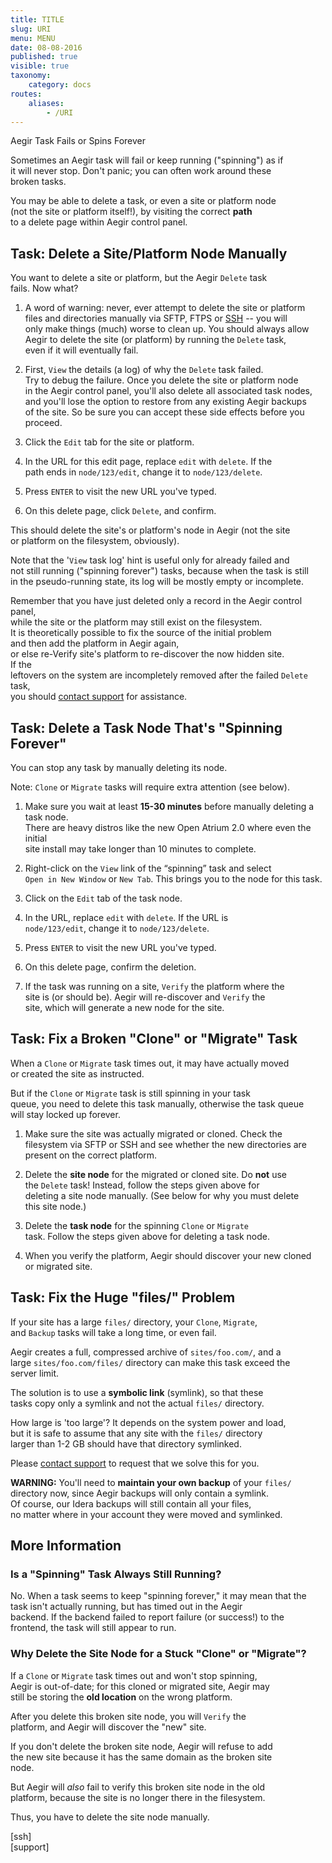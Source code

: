 ```yaml
---
title: TITLE
slug: URI
menu: MENU
date: 08-08-2016
published: true
visible: true
taxonomy:
    category: docs
routes:
    aliases:
        - /URI
---
```

Aegir Task Fails or Spins Forever

Sometimes an Aegir task will fail or keep running ("spinning") as if\
it will never stop. Don't panic; you can often work around these\
broken tasks.

You may be able to delete a task, or even a site or platform node\
(not the site or platform itself!), by visiting the correct **path**\
to a delete page within Aegir control panel.

Task: Delete a Site/Platform Node Manually
------------------------------------------

You want to delete a site or platform, but the Aegir `Delete` task\
fails. Now what?

1.  A word of warning: never, ever attempt to delete the site or
    platform\
    files and directories manually via SFTP, FTPS or [SSH](ssh) -- you
    will\
    only make things (much) worse to clean up. You should always allow\
    Aegir to delete the site (or platform) by running the `Delete`
    task,\
    even if it will eventually fail.

1.  First, `View` the details (a log) of why the `Delete` task failed.\
    Try to debug the failure. Once you delete the site or platform node\
    in the Aegir control panel, you'll also delete all associated task
    nodes,\
    and you'll lose the option to restore from any existing Aegir
    backups\
    of the site. So be sure you can accept these side effects before
    you proceed.

1.  Click the `Edit` tab for the site or platform.

1.  In the URL for this edit page, replace `edit` with `delete`. If the\
    path ends in `node/123/edit`, change it to `node/123/delete`.

1.  Press `ENTER` to visit the new URL you've typed.

1.  On this delete page, click `Delete`, and confirm.

This should delete the site's or platform's node in Aegir (not the site\
or platform on the filesystem, obviously).

Note that the '`View` task log' hint is useful only for already failed
and\
not still running ("spinning forever") tasks, because when the task is
still\
in the pseudo-running state, its log will be mostly empty or incomplete.

Remember that you have just deleted only a record in the Aegir control
panel,\
while the site or the platform may still exist on the filesystem.\
It is theoretically possible to fix the source of the initial problem\
and then add the platform in Aegir again,\
or else re-Verify site's platform to re-discover the now hidden site.\
If the\
leftovers on the system are incompletely removed after the failed
`Delete` task,\
you should [contact support](support) for assistance.

Task: Delete a Task Node That's "Spinning Forever"
--------------------------------------------------

You can stop any task by manually deleting its node.

Note: `Clone` or `Migrate` tasks will require extra attention (see
below).

1.  Make sure you wait at least **15-30 minutes** before manually
    deleting a task node.\
    There are heavy distros like the new Open Atrium 2.0 where even the
    initial\
    site install may take longer than 10 minutes to complete.

1.  Right-click on the `View` link of the “spinning” task and select\
    `Open in New Window` or `New Tab`. This brings you to the node for
    this task.

1.  Click on the `Edit` tab of the task node.

1.  In the URL, replace `edit` with `delete`. If the URL is\
    `node/123/edit`, change it to `node/123/delete`.

1.  Press `ENTER` to visit the new URL you've typed.

1.  On this delete page, confirm the deletion.

1.  If the task was running on a site, `Verify` the platform where the\
    site is (or should be). Aegir will re-discover and `Verify` the\
    site, which will generate a new node for the site.

Task: Fix a Broken "Clone" or "Migrate" Task
--------------------------------------------

When a `Clone` or `Migrate` task times out, it may have actually moved\
or created the site as instructed.

But if the `Clone` or `Migrate` task is still spinning in your task\
queue, you need to delete this task manually, otherwise the task queue\
will stay locked up forever.

1.  Make sure the site was actually migrated or cloned. Check the\
    filesystem via SFTP or SSH and see whether the new directories are\
    present on the correct platform.

1.  Delete the **site node** for the migrated or cloned site. Do **not**
    use\
    the `Delete` task! Instead, follow the steps given above for\
    deleting a site node manually. (See below for why you must delete\
    this site node.)

1.  Delete the **task node** for the spinning `Clone` or `Migrate`\
    task. Follow the steps given above for deleting a task node.

1.  When you verify the platform, Aegir should discover your new cloned\
    or migrated site.

Task: Fix the Huge "files/" Problem
-----------------------------------

If your site has a large `files/` directory, your `Clone`, `Migrate`,\
and `Backup` tasks will take a long time, or even fail.

Aegir creates a full, compressed archive of `sites/foo.com/`, and a\
large `sites/foo.com/files/` directory can make this task exceed the\
server limit.

The solution is to use a **symbolic link** (symlink), so that these\
tasks copy only a symlink and not the actual `files/` directory.

How large is 'too large'? It depends on the system power and load,\
but it is safe to assume that any site with the `files/` directory\
larger than 1-2 GB should have that directory symlinked.

Please [contact support](support) to request that we solve this for you.

**WARNING:** You'll need to **maintain your own backup** of your
`files/`\
directory now, since Aegir backups will only contain a symlink.\
Of course, our Idera backups will still contain all your files,\
no matter where in your account they were moved and symlinked.

More Information
----------------

### Is a "Spinning" Task Always Still Running?

No. When a task seems to keep "spinning forever," it may mean that the\
task isn't actually running, but has timed out in the Aegir\
backend. If the backend failed to report failure (or success!) to the\
frontend, the task will still appear to run.

### Why Delete the Site Node for a Stuck "Clone" or "Migrate"?

If a `Clone` or `Migrate` task times out and won't stop spinning,\
Aegir is out-of-date; for this cloned or migrated site, Aegir may\
still be storing the **old location** on the wrong platform.

After you delete this broken site node, you will `Verify` the\
platform, and Aegir will discover the "new" site.

If you don't delete the broken site node, Aegir will refuse to add\
the new site because it has the same domain as the broken site\
node.

But Aegir will *also* fail to verify this broken site node in the old\
platform, because the site is no longer there in the filesystem.

Thus, you have to delete the site node manually.

\[ssh\]\
\[support\]
